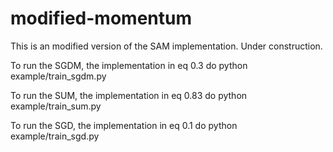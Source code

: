 # modified-momentum
This is an modified version of the SAM implementation. Under construction. 

To run the SGDM, the implementation in eq 0.3 do
python example/train_sgdm.py

To run the SUM, the implementation in eq 0.83 do
python example/train_sum.py

To run the SGD, the implementation in eq 0.1 do
python example/train_sgd.py

